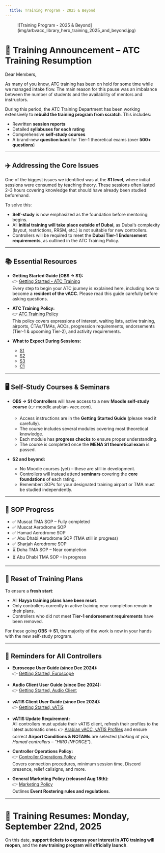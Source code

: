 ```yaml
---
  title: Training Program - 2025 & Beyond
---
```

<figure markdown>
![Training Program - 2025 & Beyond](img/arbvacc_library_hero_training_2025_and_beyond.jpg)
</figure>

# 📢 Training Announcement – ATC Training Resumption

Dear Members,  

As many of you know, ATC training has been on hold for some time while we managed intake flow. The main reason for this pause was an imbalance between the number of students and the availability of mentors and instructors.  

During this period, the ATC Training Department has been working extensively to **rebuild the training program from scratch**. This includes:  

- Rewritten **session reports**  
- Detailed **syllabuses for each rating**  
- Comprehensive **self-study courses**  
- A brand-new **question bank** for Tier-1 theoretical exams (over **500+ questions**)  

---

## ✈️ Addressing the Core Issues

One of the biggest issues we identified was at the **S1 level**, where initial sessions were consumed by teaching theory. These sessions often lasted 2–3 hours covering knowledge that should have already been studied beforehand.  

To solve this:  

- **Self-study** is now emphasized as the foundation before mentoring begins.  
- All **initial training will take place outside of Dubai**, as Dubai’s complexity (layout, restrictions, RRSM, etc.) is not suitable for new controllers.  
- Controllers will be required to meet the **Dubai Tier-1 Endorsement requirements**, as outlined in the ATC Training Policy.  

---

## 📚 Essential Resources  

- **Getting Started Guide (OBS → S1):**  
  👉 [Getting Started - ATC Training](https://library.arabian-vacc.com/getting_started/starting_atc_training/)<br>Every step to begin your ATC journey is explained here, including how to become a **resident of the vACC**. Please read this guide carefully before asking questions.  


- **ATC Training Policy:**  
  👉 [ATC Training Policy](https://library.arabian-vacc.com/policies/atc_training/general/)<br>This policy covers expressions of interest, waiting lists, active training, airports, CTAs/TMAs, ACCs, progression requirements, endorsements (Tier-1 & upcoming Tier-2), and activity requirements.  


- **What to Expect During Sessions:**  
    - [S1](https://library.arabian-vacc.com/policies/atc_training/s1/)  
    - [S2](https://library.arabian-vacc.com/policies/atc_training/s2/)  
    - [S3](https://library.arabian-vacc.com/policies/atc_training/s3/)  
    - [C1](https://library.arabian-vacc.com/policies/atc_training/c1/)  

---

## 🖥️ Self-Study Courses & Seminars  

- **OBS → S1 Controllers** will have access to a new **Moodle self-study course** (👉 moodle.arabian-vacc.com).  
    - Access instructions are in the **Getting Started Guide** (please read it carefully).  
    - The course includes several modules covering most theoretical knowledge.  
    - Each module has **progress checks** to ensure proper understanding.  
    - The course is completed once the **MENA S1 theoretical exam** is passed.  

- **S2 and beyond:**  
    - No Moodle courses (yet) – these are still in development.  
    - Controllers will instead attend **seminars** covering the **core foundations** of each rating.  
    - Remember: SOPs for your designated training airport or TMA must be studied independently.  

---

## 📑 SOP Progress  

- ✅ Muscat TMA SOP – Fully completed  
- ✅ Muscat Aerodrome SOP  
- ✅ Hamad Aerodrome SOP  
- ✅ Abu Dhabi Aerodrome SOP (TMA still in progress)  
- ✅ Sharjah Aerodrome SOP  
- ⏳ Doha TMA SOP – Near completion  
- ⏳ Abu Dhabi TMA SOP – In progress  

---

## 🔄 Reset of Training Plans  

To ensure a **fresh start**:  

- All **Hayya training plans have been reset**.  
- Only controllers currently in active training near completion remain in their plans.  
- Controllers who did not meet **Tier-1 endorsement requirements** have been removed.  

For those going **OBS → S1**, the majority of the work is now in your hands with the new self-study program.  

---

## 📝 Reminders for All Controllers  

- **Euroscope User Guide (since Dec 2024):**  
  👉 [Getting Started, Euroscope](https://library.arabian-vacc.com/getting_started/euroscope/)

- **Audio Client User Guide (since Dec 2024):**  
  👉 [Getting Started, Audio Client](https://library.arabian-vacc.com/getting_started/audio/)

- **vATIS Client User Guide (since Dec 2024):**  
  👉 [Getting Started, vATIS](https://library.arabian-vacc.com/getting_started/vatis/)

- **vATIS Update Requirement:**  
  All controllers must update their vATIS client, refresh their profiles to the latest automatic ones: 👉 [Arabian vACC, vATIS Profiles](https://github.com/Arabian-vACC/vATIS-Profiles/releases) and ensure correct **Airport Conditions & NOTAMs** are selected (*looking at you, Hamad controllers – “HIRO INFORCE”*).  

- **Controller Operations Policy:**  
  👉 [Controller Operations Policy](https://library.arabian-vacc.com/policies/atc_operations/controller_operations_policy/)<br>Covers connection procedures, minimum session time, Discord presence, relief callsigns, and more.  

- **General Marketing Policy (released Aug 18th):**  
  👉 [Marketing Policy](https://library.arabian-vacc.com/policies/marketing/general/#event-signup)<br>Outlines **Event Rostering rules and regulations**.  

---

# 📆 Training Resumes: **Monday, September 22nd, 2025**

On this date, **support tickets to express your interest in ATC training will reopen**, and the **new training program will officially launch**.
